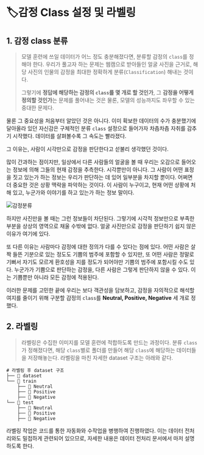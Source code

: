 # :label:감정 Class 설정 및 라벨링

## 1. 감정 class 분류

> 모델 훈련에 쓰일 데이터가 어느 정도 충분해졌다면, 분류할 감정의 `class`를 정해야 한다. 우리가 풀고자 하는 문제는 웹캠으로 받아들인 얼굴 사진을 근거로, 해당 사진의 인물의 감정을 최대한 정확하게 분류(`Classification`) 해내는 것이다. 
>
> 그렇기에 **정답에 해당하는 감정의 `class`를 몇 개로 할 것인가**,  그 **감정을 어떻게 정의할 것인가**는 문제를 풀어내는 것은 물론, 모델의 성능까지도 좌우할 수 있는 중대한 문제다.  



물론 그 중요성을 처음부터 알았던 것은 아니다. 이미 확보한 데이터의 수가 충분했기에 달아올라 있던 자신감은 구체적인 분류 `class` 설정으로 들어가자 차츰차츰 자취를 감추기 시작했다. 데이터를 살펴볼수록 그 속도는 빨라졌다. 

그 이유는, 사람이 시각만으로 감정을 판단한다고 섣불리 생각했던 것이다. 

많이 간과하는 점이지만, 일상에서 다른 사람들의 얼굴을 볼 때 우리는 오감으로 들어오는 정보에 의해 그들의 현재 감정을 추측한다. 시각뿐만이 아니다. 그 사람이 어떤 표정을 짓고 있는가 하는 정보는 우리가 판단하는 데 있어 일부분을 차지할 뿐이다. 어쩌면 더 중요한 것은 상황 맥락을 파악하는 것이다. 이 사람이 누구이고, 현재 어떤 상황에 처해 있고, 누군가와 이야기를 하고 있는가 하는 정보 말이다. 



![감정분류](https://user-images.githubusercontent.com/58945760/87682611-0088d280-c7bb-11ea-8980-1c01d9e4e239.PNG)

하지만 사진만을 볼 때는 그런 정보들이 차단된다. 그렇기에 시각적 정보만으로 부족한 부분을 상상의 영역으로 채울 수밖에 없다. 얼굴 사진만으로 감정을 판단하기 쉽지 않은 이유가 여기에 있다. 

또 다른 이유는 사람마다 감정에 대한 정의가 다를 수 있다는 점에 있다. 어떤 사람은 살짝 들뜬 기분으로 있는 정도도 기쁨의 범주에 포함할 수 있지만, 또 어떤 사람은 정말로 기뻐서 자기도 모르게 환호성을 지를 정도가 되어야만 기쁨의 범주에 포함시킬 수도 있다. 누군가가 기쁨으로 판단하는 감정을, 다른 사람은 그렇게 판단하지  않을 수 있다. 이는 기쁨뿐만 아니라 모든 감정에 적용된다. 

이러한 문제를 고민한 끝에 우리는 보다 객관성을 담보하고, 감정을 자의적으로 해석할 여지를 줄이기 위해  구분할 감정의 `class`를 **Neutral, Positive, Negative** 세 개로 정했다. 



## 2. 라벨링

> 라벨링은 수집한 이미지를 모델 훈련에 적합하도록 만드는 과정이다. 분류 `class`가 정해졌다면, 해당 `class`별로 폴더를 만들어 해당 `class`에 해당하는 데이터들을 저장해놓는다. 라벨링을 마친 자세한 dataset 구조는 아래와 같다.

```shell
# 라벨링 후 dataset 구조
├── 📂 dataset
└── 📂 train
	├── 📂 Neutral
    ├── 📂 Positive
    ├── 📂 Negative
└── 📂 test
    ├── 📂 Neutral
    ├── 📂 Positive
    ├── 📂 Negative
```

라벨링 작업은 코드를 통한 자동화와 수작업을 병행하여 진행하였다. 이는 데이터 전처리와도 밀접하게 관련되어 있으므로, 자세한 내용은 데이터 전처리 문서에서 마저 설명하도록 한다.  